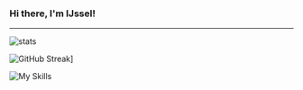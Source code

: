 <h3> Hi there, I'm IJssel!</h1>

---

![stats](https://api.githubtrends.io/user/svg/IJIJI/repos?time_range=one_year&include_private=True&group=private&loc_metric=changed&theme=dark)

![GitHub Streak](https://streak-stats.demolab.com?user=IJIJI&theme=github-dark&hide_border=true&hide_current_streak=true)]

![My Skills](https://skillicons.dev/icons?i=cs,cpp,py,flask,html,css,js,jquery,php,selenium,unity,arduino,wordpress,ps,ai,pr,ae,ableton,visualstudio,vscode&theme=dark)
